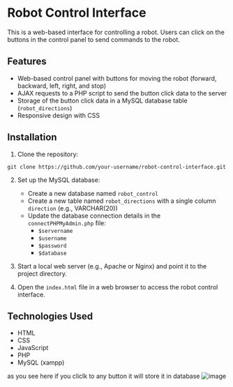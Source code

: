 # Robot Control Interface

This is a web-based interface for controlling a robot. Users can click on the buttons in the control panel to send commands to the robot. 

## Features

- Web-based control panel with buttons for moving the robot (forward, backward, left, right, and stop)
- AJAX requests to a PHP script to send the button click data to the server
- Storage of the button click data in a MySQL database table (`robot_directions`)
- Responsive design with CSS

## Installation

1. Clone the repository:

```
git clone https://github.com/your-username/robot-control-interface.git
```

2. Set up the MySQL database:
   - Create a new database named `robot_control`
   - Create a new table named `robot_directions` with a single column `direction` (e.g., VARCHAR(20))
   - Update the database connection details in the `connectPHPMyAdmin.php` file:
     - `$servername`
     - `$username`
     - `$password`
     - `$database`

3. Start a local web server (e.g., Apache or Nginx) and point it to the project directory.

4. Open the `index.html` file in a web browser to access the robot control interface.


## Technologies Used

- HTML
- CSS
- JavaScript
- PHP
- MySQL (xampp)

as you see here if you cliclk to any button it will store it in database
  ![image](https://github.com/Deem02/Robot-Control-Interface/assets/158334032/05ef8087-992a-4e0a-9274-02487ffec2d9)

